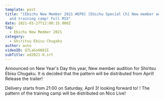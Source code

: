 ```yaml
---
template: post
title: "[Ebichu New Member 2021 #EP0] [Ebichu Special Ch] New member audition
  and training camp! Full MIX"
date: 2021-03-27T12:00:15.000Z
tag:
  - Ebichu New Member 2021
category:
  - Shiritsu Ebisu Chugaku
author: auto
videoID: Q7LaGo6682I
subTitle: ad2021-0.srt
---
```

Announced on New Year's Day this year,
New member audition for Shiritsu Ebisu Chugaku.
It is decided that the pattern will be distributed from April!
Release the trailer!

Delivery starts from 21:00 on Saturday, April 3! looking forward to! !
The pattern of the training camp will be distributed on Nico Live!